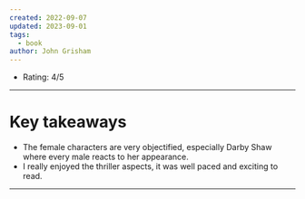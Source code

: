 ```yaml
---
created: 2022-09-07
updated: 2023-09-01
tags:
  - book
author: John Grisham
---
```

* Rating: 4/5
---
# Key takeaways
* The female characters are very objectified, especially Darby Shaw where every male reacts to her appearance.
* I really enjoyed the thriller aspects, it was well paced and exciting to read.

---

